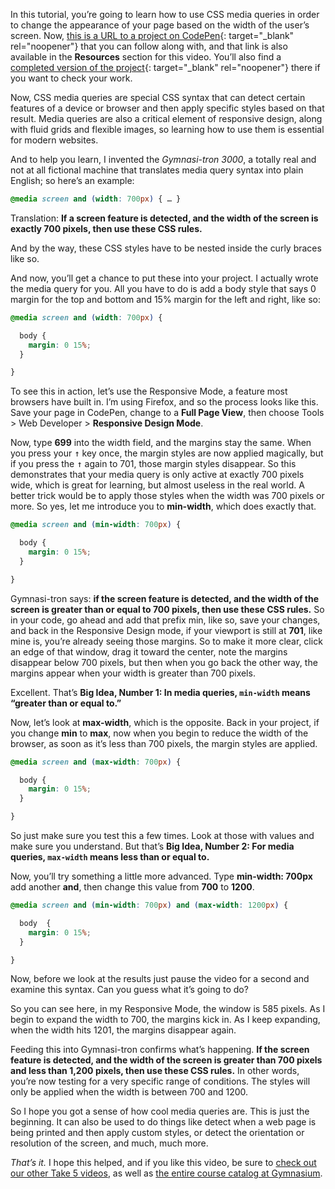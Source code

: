 In this tutorial, you’re going to learn how to use CSS media queries in order to change the appearance of your page based on the width of the user’s screen. Now, [this is a URL to a project on CodePen][1]{: target="_blank" rel="noopener"} that you can follow along with, and that link is also available in the **Resources** section for this video. You’ll also find a [completed version of the project][2]{: target="_blank" rel="noopener"} there if you want to check your work.

Now, CSS media queries are special CSS syntax that can detect certain features of a device or browser and then apply specific styles based on that result. Media queries are also a critical element of responsive design, along with fluid grids and flexible images, so learning how to use them is essential for modern websites.

And to help you learn, I invented the *Gymnasi-tron 3000*, a totally real and not at all fictional machine that translates media query syntax into plain English; so here’s an example:

```css
@media screen and (width: 700px) { … }
```

Translation: **If a screen feature is detected, and the width of the screen is exactly 700 pixels, then use these CSS rules.**

And by the way, these CSS styles have to be nested inside the curly braces like so.

And now, you’ll get a chance to put these into your project. I actually wrote the media query for you. All you have to do is add a body style that says 0 margin for the top and bottom and 15% margin for the left and right, like so:

```css
@media screen and (width: 700px) {

  body {
    margin: 0 15%;
  }

}
```

To see this in action, let’s use the Responsive Mode, a feature most browsers have built in. I’m using Firefox, and so the process looks like this. Save your page in CodePen, change to a **Full Page View**, then choose Tools > Web Developer > **Responsive Design Mode**.

Now, type **699** into the width field, and the margins stay the same. When you press your <kbd>↑</kbd> key once, the margin styles are now applied magically, but if you press the <kbd>↑</kbd> again to 701, those margin styles disappear. So this demonstrates that your media query is only active at exactly 700 pixels wide, which is great for learning, but almost useless in the real world. A better trick would be to apply those styles when the width was 700 pixels or more. So yes, let me introduce you to **min-width**, which does exactly that.

```css
@media screen and (min-width: 700px) {

  body {
    margin: 0 15%;
  }

}
```

Gymnasi-tron says: **if the screen feature is detected, and the width of the screen is greater than or equal to 700 pixels, then use these CSS rules.** So in your code, go ahead and add that prefix min, like so, save your changes, and back in the Responsive Design mode, if your viewport is still at **701**, like mine is, you’re already seeing those margins. So to make it more clear, click an edge of that window, drag it toward the center, note the margins disappear below 700 pixels, but then when you go back the other way, the margins appear when your width is greater than 700 pixels.

Excellent. That’s **Big Idea, Number 1: In media queries, `min-width` means “greater than or equal to.”**

Now, let’s look at **max-width**, which is the opposite. Back in your project, if you change **min** to **max**, now when you begin to reduce the width of the browser, as soon as it’s less than 700 pixels, the margin styles are applied.

```css
@media screen and (max-width: 700px) {

  body {
    margin: 0 15%;
  }

}
```

So just make sure you test this a few times. Look at those with values and make sure you understand. But that’s **Big Idea, Number 2: For media queries, `max-width` means less than or equal to.**

Now, you’ll try something a little more advanced. Type **min-width: 700px** add another **and**, then change this value from **700** to **1200**.

```css
@media screen and (min-width: 700px) and (max-width: 1200px) {

  body  {
    margin: 0 15%;
  }

}
```

Now, before we look at the results just pause the video for a second and examine this syntax. Can you guess what it’s going to do?

So you can see here, in my Responsive Mode, the window is 585 pixels. As I begin to expand the width to 700, the margins kick in. As I keep expanding, when the width hits 1201, the margins disappear again.

Feeding this into Gymnasi-tron confirms what’s happening. **If the screen feature is detected, and the width of the screen is greater than 700 pixels and less than 1,200 pixels, then use these CSS rules.** In other words, you’re now testing for a very specific range of conditions. The styles will only be applied when the width is between 700 and 1200.

So I hope you got a sense of how cool media queries are. This is just the beginning. It can also be used to do things like detect when a web page is being printed and then apply custom styles, or detect the orientation or resolution of the screen, and much, much more.

*That’s it.* I hope this helped, and if you like this video, be sure to [check out our other Take 5 videos](https://thegymnasium.com/courses/take5), as well as [the entire course catalog at Gymnasium](https://thegymnasium.com/courses).

[1]: https://codepen.io/josborn/pen/YzPpxWX
[2]: https://codepen.io/josborn/pen/RwNwLmy
[3]: https://thegymnasium.com/courses/take5
[4]: https://thegymnasium.com/courses
